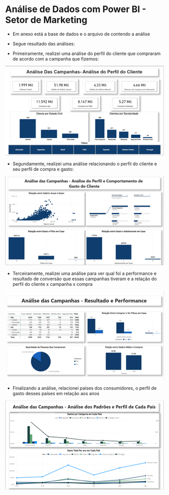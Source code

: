 # Análise de Dados com Power BI - Setor de Marketing 

* Em anexo está a base de dados e o arquivo de contendo a análise

* Segue resultado das análises:

* Primeiramente, realizei uma análise do perfil do cliente que compraram de acordo com a campanha que fizemos:

![Análise do perfil do Cliente](perfil_cliente.png)


* Segundamente, realizei uma análise relacionando o perfil do cliente e seu perfil de compra e gasto: 

![Análise do perfil do Cliente](comportamento_cliente.png)


* Terceiramente, realizei uma análise para ver qual foi a performance e resultado de conversão que essas campanhas tiveram e a relação do perfil do cliente x campanha x compra

![Análise do perfil do Cliente](result_perf_campanhas.png)

* Finalizando a análise, relacionei países dos consumidores, o perfil de gasto desses países em relação aos anos

![Análise do perfil do Cliente](perfil_pais.png)


